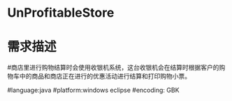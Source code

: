 # UnProfitableStore

# 需求描述





#商店里进行购物结算时会使用收银机系统，这台收银机会在结算时根据客户的购物车中的商品和商店正在进行的优惠活动进行结算和打印购物小票。

#language:java
#platform:windows eclipse 
#encoding: GBK
